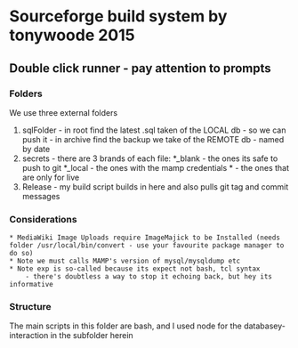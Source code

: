 # Sourceforge build system by tonywoode 2015

## Double click runner - pay attention to prompts

### Folders
We use three external folders
1) sqlFolder 	- in root find the latest .sql taken of the LOCAL db - so we can push it
				- in archive find the backup we take of the REMOTE db - named by date
2) secrets	- there are 3 brands of each file:
				*_blank - the ones its safe to push to git
				*_local - the ones with the mamp credentials
				* - the ones that are only for live 
3) Release - my build script builds in here and also pulls git tag and commit messages

### Considerations
	* MediaWiki Image Uploads require ImageMajick to be Installed (needs folder /usr/local/bin/convert - use your favourite package manager to do so)
	* Note we must calls MAMP's version of mysql/mysqldump etc
	* Note exp is so-called because its expect not bash, tcl syntax
		- there's doubtless a way to stop it echoing back, but hey its informative

### Structure
The main scripts in this folder are bash, and I used node for the databasey-interaction in the subfolder herein
